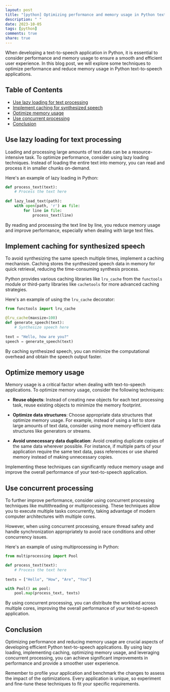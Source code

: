 ```yaml
---
layout: post
title: "[python] Optimizing performance and memory usage in Python text-to-speech"
description: " "
date: 2023-10-05
tags: [python]
comments: true
share: true
---
```


When developing a text-to-speech application in Python, it is essential to consider performance and memory usage to ensure a smooth and efficient user experience. In this blog post, we will explore some techniques to optimize performance and reduce memory usage in Python text-to-speech applications.

## Table of Contents
- [Use lazy loading for text processing](#use-lazy-loading-for-text-processing)
- [Implement caching for synthesized speech](#implement-caching-for-synthesized-speech)
- [Optimize memory usage](#optimize-memory-usage)
- [Use concurrent processing](#use-concurrent-processing)
- [Conclusion](#conclusion)

## Use lazy loading for text processing

Loading and processing large amounts of text data can be a resource-intensive task. To optimize performance, consider using lazy loading techniques. Instead of loading the entire text into memory, you can read and process it in smaller chunks on-demand.

Here's an example of lazy loading in Python:

```python
def process_text(text):
    # Process the text here
    
def lazy_load_text(path):
    with open(path, 'r') as file:
        for line in file:
            process_text(line)
```

By reading and processing the text line by line, you reduce memory usage and improve performance, especially when dealing with large text files.

## Implement caching for synthesized speech

To avoid synthesizing the same speech multiple times, implement a caching mechanism. Caching stores the synthesized speech data in memory for quick retrieval, reducing the time-consuming synthesis process.

Python provides various caching libraries like `lru_cache` from the `functools` module or third-party libraries like `cachetools` for more advanced caching strategies.

Here's an example of using the `lru_cache` decorator:

```python
from functools import lru_cache

@lru_cache(maxsize=100)
def generate_speech(text):
    # Synthesize speech here
    
text = "Hello, how are you?"
speech = generate_speech(text)
```

By caching synthesized speech, you can minimize the computational overhead and obtain the speech output faster.

## Optimize memory usage

Memory usage is a critical factor when dealing with text-to-speech applications. To optimize memory usage, consider the following techniques:

- **Reuse objects**: Instead of creating new objects for each text processing task, reuse existing objects to minimize the memory footprint.

- **Optimize data structures**: Choose appropriate data structures that optimize memory usage. For example, instead of using a list to store large amounts of text data, consider using more memory-efficient data structures like generators or streams.

- **Avoid unnecessary data duplication**: Avoid creating duplicate copies of the same data wherever possible. For instance, if multiple parts of your application require the same text data, pass references or use shared memory instead of making unnecessary copies.

Implementing these techniques can significantly reduce memory usage and improve the overall performance of your text-to-speech application.

## Use concurrent processing

To further improve performance, consider using concurrent processing techniques like multithreading or multiprocessing. These techniques allow you to execute multiple tasks concurrently, taking advantage of modern computer architectures with multiple cores.

However, when using concurrent processing, ensure thread safety and handle synchronization appropriately to avoid race conditions and other concurrency issues.

Here's an example of using multiprocessing in Python:

```python
from multiprocessing import Pool

def process_text(text):
    # Process the text here
    
texts = ["Hello", "How", "Are", "You"]

with Pool() as pool:
    pool.map(process_text, texts)
```

By using concurrent processing, you can distribute the workload across multiple cores, improving the overall performance of your text-to-speech application.

## Conclusion

Optimizing performance and reducing memory usage are crucial aspects of developing efficient Python text-to-speech applications. By using lazy loading, implementing caching, optimizing memory usage, and leveraging concurrent processing, you can achieve significant improvements in performance and provide a smoother user experience.

Remember to profile your application and benchmark the changes to assess the impact of the optimizations. Every application is unique, so experiment and fine-tune these techniques to fit your specific requirements.